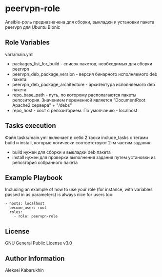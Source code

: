 peervpn-role
=========

Ansible-роль предназначена для сборки, выкладки и установки пакета peervpn для Ubuntu Bionic

Role Variables
--------------

vars/main.yml
- packages_list_for_build - список пакетов, необходимых для сборки peervpn
- peervpn_deb_package_version - версия бинарного исполняемого deb пакета
- peervpn_deb_package_architecture - архитектура исполняемого deb пакета
- repo_base_path - путь, по которому располагаются пакеты репозитория. Значением переменной является "DocumentRoot Apache2 сервера" + "/debs"
- repo_host - хост с репозиторием. По умолчанию - localhost

Tasks execution
--------------
Файл tasks/main.yml включает в себя 2 таски include_tasks с тегами build и install, которые логически соответствуют 2-м частям задания:
- build нужен для сборки и выкладки deb пакета
- install нужен для проверки выполнения задания путем установки из репозтория собранного пакета 

Example Playbook
----------------

Including an example of how to use your role (for instance, with variables passed in as parameters) is always nice for users too:

    - hosts: localhost
      become_user: root
      roles:
        - role: peervpn-role

License
-------
GNU General Public License v3.0

Author Information
------------------

Aleksei Kabarukhin
